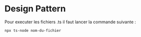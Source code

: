# Design Pattern
Pour executer les fichiers .ts il faut lancer la commande suivante :
```sh
npx ts-node nom-du-fichier
```
